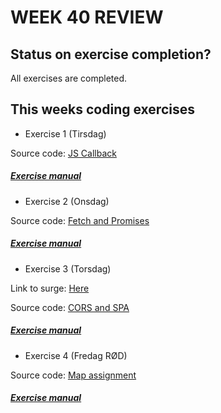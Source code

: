 # WEEK 40 REVIEW  

## Status on exercise completion? 
All exercises are completed.

## This weeks coding exercises

* Exercise 1 (Tirsdag) 

Source code:	[JS Callback](https://github.com/josefmarcc/3SemWeek40/tree/main/Tirsdag/JS%20Exercises%20Period2day1)

##### [Exercise manual](https://docs.google.com/document/d/1Q5E4QYa5u-o8fFH1LEWP0XItk7dAU7NcfKErauM0czE/edit)

* Exercise 2 (Onsdag)

Source code:	[Fetch and Promises](https://github.com/josefmarcc/3SemWeek40/tree/main/Onsdag)

##### [Exercise manual](https://docs.google.com/document/d/13GdGubXUbjUZJau6E_5FmoBMy1JAzYoOJbWtQ7ulj80/edit)

* Exercise 3 (Torsdag)

Link to surge: [Here](http://segato.surge.sh/)

Source code:	[CORS and SPA](https://github.com/josefmarcc/3SemWeek40/tree/main/Torsdag/SimpleWebpackBabelForPlainJS-master)

##### [Exercise manual](https://docs.google.com/document/d/1a92c5JoCwzPHnEo03OBHjkFJtb4JwsFULsG61agWTpo/edit)

* Exercise 4 (Fredag RØD)

Source code:	[Map assignment](https://github.com/josefmarcc/3SemWeek40/tree/main/Fredag%20Ekstraopgave/SP5MapOpgave)

##### [Exercise manual](https://docs.google.com/document/d/1VMx1XdbnIbJ6ik98qPywGyrRiqbQuIM2u9DpJmXCnlk/edit)

